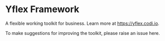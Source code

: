 # Yflex Framework
A flexible working toolkit for business. Learn more at https://yflex.codi.io.

To make suggestions for improving the toolkit, please raise an issue here.
